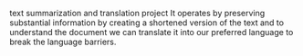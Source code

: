 text summarization and translation project 
It operates by preserving substantial information by creating a shortened version of the text  and to understand the document we can translate it into our preferred language to break the language barriers.



